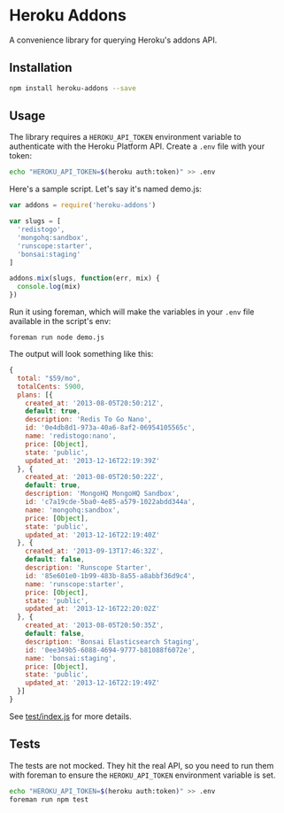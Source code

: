 # Heroku Addons

A convenience library for querying Heroku's addons API.

## Installation

```sh
npm install heroku-addons --save
```

## Usage

The library requires a `HEROKU_API_TOKEN` environment variable to authenticate
with the Heroku Platform API. Create a `.env` file with your token:

```sh
echo "HEROKU_API_TOKEN=$(heroku auth:token)" >> .env
```

Here's a sample script. Let's say it's named demo.js:

```js
var addons = require('heroku-addons')

var slugs = [
  'redistogo',
  'mongohq:sandbox',
  'runscope:starter',
  'bonsai:staging'
]

addons.mix(slugs, function(err, mix) {
  console.log(mix)
})
```

Run it using foreman, which will make the variables in your `.env` file available in the script's env:

```
foreman run node demo.js
```

The output will look something like this:

```js
{
  total: "$59/mo",
  totalCents: 5900,
  plans: [{
    created_at: '2013-08-05T20:50:21Z',
    default: true,
    description: 'Redis To Go Nano',
    id: '0e4db8d1-973a-40a6-8af2-06954105565c',
    name: 'redistogo:nano',
    price: [Object],
    state: 'public',
    updated_at: '2013-12-16T22:19:39Z'
  }, {
    created_at: '2013-08-05T20:50:22Z',
    default: true,
    description: 'MongoHQ MongoHQ Sandbox',
    id: 'c7a19cde-5ba0-4e85-a579-1022abdd344a',
    name: 'mongohq:sandbox',
    price: [Object],
    state: 'public',
    updated_at: '2013-12-16T22:19:40Z'
  }, {
    created_at: '2013-09-13T17:46:32Z',
    default: false,
    description: 'Runscope Starter',
    id: '85e601e0-1b99-483b-8a55-a8abbf36d9c4',
    name: 'runscope:starter',
    price: [Object],
    state: 'public',
    updated_at: '2013-12-16T22:20:02Z'
  }, {
    created_at: '2013-08-05T20:50:35Z',
    default: false,
    description: 'Bonsai Elasticsearch Staging',
    id: '0ee349b5-6088-4694-9777-b81088f6072e',
    name: 'bonsai:staging',
    price: [Object],
    state: 'public',
    updated_at: '2013-12-16T22:19:49Z'
  }]
}
```

See [test/index.js](test/index.js) for more details.

## Tests

The tests are not mocked. They hit the real API, so you need to run them with
foreman to ensure the `HEROKU_API_TOKEN` environment variable is set.

```sh
echo "HEROKU_API_TOKEN=$(heroku auth:token)" >> .env
foreman run npm test
```

